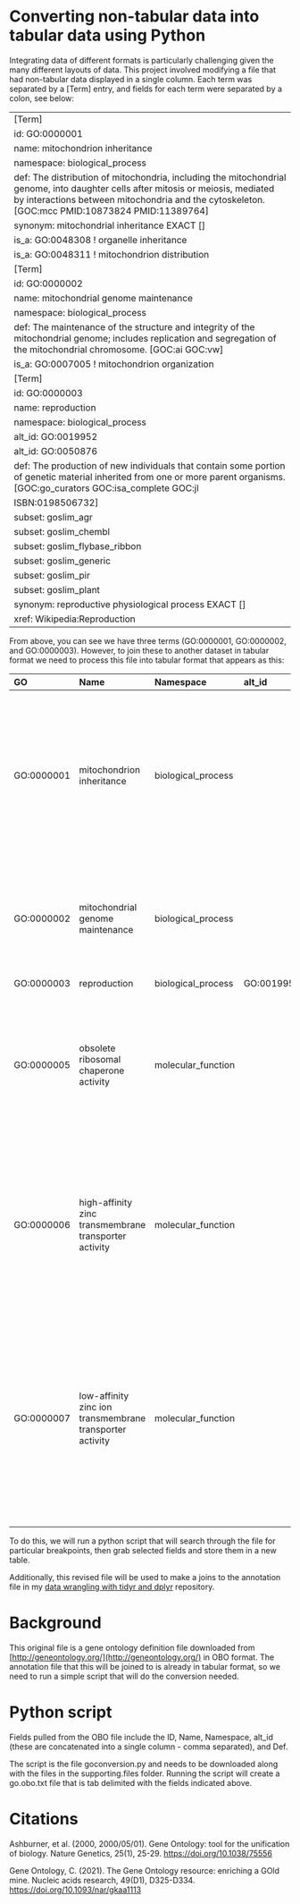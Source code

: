 # Converting non-tabular data into tabular data using Python

Integrating data of different formats is particularly challenging given the many different layouts of data. This project involved modifying a file that had non-tabular data displayed in a single column. Each term was separated by a [Term] entry, and fields for each term were separated by a colon, see below:

|                    |
|:----------------------------------------------------------------------------------------------------------------------------------------------------------------------------------------------------------------------------------|
|[Term]                                                                                                                                                                                                                             |
|id: GO:0000001                                                                                                                                                                                                                     |
|name: mitochondrion inheritance                                                                                                                                                                                                    |
|namespace: biological_process                                                                                                                                                                                                      |
|def: The distribution of mitochondria, including the mitochondrial genome, into daughter cells after mitosis or meiosis, mediated by interactions between mitochondria and the cytoskeleton. [GOC:mcc PMID:10873824 PMID:11389764] |
|synonym: mitochondrial inheritance EXACT []                                                                                                                                                                                        |
|is_a: GO:0048308 ! organelle inheritance                                                                                                                                                                                           |
|is_a: GO:0048311 ! mitochondrion distribution                                                                                                                                                                                      |
|[Term]                                                                                                                                                                                                                             |
|id: GO:0000002                                                                                                                                                                                                                     |
|name: mitochondrial genome maintenance                                                                                                                                                                                             |
|namespace: biological_process                                                                                                                                                                                                      |
|def: The maintenance of the structure and integrity of the mitochondrial genome; includes replication and segregation of the mitochondrial chromosome. [GOC:ai GOC:vw]                                                             |
|is_a: GO:0007005 ! mitochondrion organization                                                                                                                                                                                      |
|[Term]                                                                                                                                                                                                                             |
|id: GO:0000003                                                                                                                                                                                                                     |
|name: reproduction                                                                                                                                                                                                                 |
|namespace: biological_process                                                                                                                                                                                                      |
|alt_id: GO:0019952                                                                                                                                                                                                                 |
|alt_id: GO:0050876                                                                                                                                                                                                                 |
|def: The production of new individuals that contain some portion of genetic material inherited from one or more parent organisms. [GOC:go_curators GOC:isa_complete GOC:jl                                                         |
|ISBN:0198506732]                                                                                                                                                                                                                   |
|subset: goslim_agr                                                                                                                                                                                                                 |
|subset: goslim_chembl                                                                                                                                                                                                              |
|subset: goslim_flybase_ribbon                                                                                                                                                                                                      |
|subset: goslim_generic                                                                                                                                                                                                             |
|subset: goslim_pir                                                                                                                                                                                                                 |
|subset: goslim_plant                                                                                                                                                                                                               |
|synonym: reproductive physiological process EXACT []                                                                                                                                                                               |
|xref: Wikipedia:Reproduction 

From above, you can see we have three terms (GO:0000001, GO:0000002, and GO:0000003). However, to join these to another dataset in tabular format we need to process this file into tabular format that appears as this:

|GO         |Name                                                     |Namespace          |alt_id                |Def                                                                                                                                                                                                                                                                                                                                |
|:----------|:--------------------------------------------------------|:------------------|:---------------------|:----------------------------------------------------------------------------------------------------------------------------------------------------------------------------------------------------------------------------------------------------------------------------------------------------------------------------------|
|GO:0000001 |mitochondrion inheritance                                |biological_process |                      |The distribution of mitochondria, including the mitochondrial genome, into daughter cells after mitosis or meiosis, mediated by interactions between mitochondria and the cytoskeleton. [GOC:mcc, PMID:10873824, PMID:11389764]                                                                                                    |
|GO:0000002 |mitochondrial genome maintenance                         |biological_process |                      |The maintenance of the structure and integrity of the mitochondrial genome; includes replication and segregation of the mitochondrial chromosome. [GOC:ai, GOC:vw]                                                                                                                                                                 |
|GO:0000003 |reproduction                                             |biological_process |GO:0019952,GO:0050876 |                                                                                                                                                                                                                                                                                                                                   |
|GO:0000005 |obsolete ribosomal chaperone activity                    |molecular_function |                      |OBSOLETE. Assists in the correct assembly of ribosomes or ribosomal subunits in vivo, but is not a component of the assembled ribosome when performing its normal biological function. [GOC:jl, PMID:12150913]                                                                                                                     |
|GO:0000006 |high-affinity zinc transmembrane transporter activity    |molecular_function |                      |Enables the transfer of zinc ions (Zn2+) from one side of a membrane to the other, probably powered by proton motive force. In high-affinity transport the transporter is able to bind the solute even if it is only present at very low concentrations. [TC:2.A.5.1.1]                                                            |
|GO:0000007 |low-affinity zinc ion transmembrane transporter activity |molecular_function |                      |Enables the transfer of a solute or solutes from one side of a membrane to the other according to the reaction: Zn2+ = Zn2+, probably powered by proton motive force. In low-affinity transport the transporter is able to bind the solute only if it is present at very high concentrations. [GOC:mtg_transport, ISBN:0815340729] |

To do this, we will run a python script that will search through the file for particular breakpoints, then grab selected fields and store them in a new table. 

Additionally, this revised file will be used to make a joins to the annotation file in my [data wrangling with tidyr and dplyr](https://github.com/patmendoza330/annotationwrangling) repository.

# Background

This original file is a gene ontology definition file downloaded from [http://geneontology.org/](http://geneontology.org/) in OBO format. The annotation file that this will be joined to is already in tabular format, so we need to run a simple script that will do the conversion needed. 


# Python script

Fields pulled from the OBO file include the ID, Name, Namespace, alt_id (these are concatenated into a single column - comma separated), and Def.

The script is the file goconversion.py and needs to be downloaded along with the files in the supporting.files folder. Running the script will create a go.obo.txt file that is tab delimited with the fields indicated above.

# Citations
Ashburner, et al. (2000, 2000/05/01). Gene Ontology: tool for the unification of biology. Nature Genetics, 25(1), 25-29. https://doi.org/10.1038/75556

Gene Ontology, C. (2021). The Gene Ontology resource: enriching a GOld mine. Nucleic acids research, 49(D1), D325-D334. https://doi.org/10.1093/nar/gkaa1113 